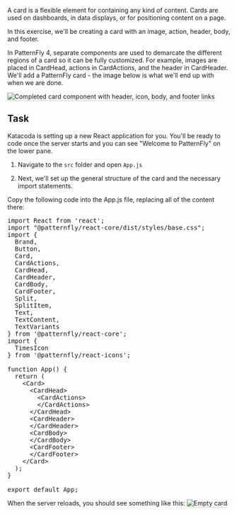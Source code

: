 A card is a flexible element for containing any kind of content. Cards are used on dashboards, in data displays, or for positioning content on a page.

In this exercise, we'll be creating a card with an image, action, header, body, and footer.

In PatternFly 4, separate components are used to demarcate the different regions of a card so it can be fully customized. For example, images are placed in CardHead, actions in CardActions, and the header in CardHeader.  We'll add a PatternFly card  - the image below is what we'll end up with when we are done.

<img src="module-1/assets/final-card.png" alt="Completed card component with header, icon, body, and footer links" style="box-shadow: rgba(3, 3, 3, 0.2) 0px 1.25px 2.5px 0px;" />

## Task
Katacoda is setting up a new React application for you. You'll be ready to code once the server starts and you can see "Welcome to PatternFly" on the lower pane.

1) Navigate to the `src` folder and open `App.js`

2) Next, we'll set up the general structure of the card and the necessary import statements.

Copy the following code into the App.js file, replacing all of the content there:

<pre class="file" data-filename="App.js" data-target="replace">
import React from 'react';
import &quot;@patternfly/react-core/dist/styles/base.css&quot;;
import {
  Brand,
  Button,
  Card,
  CardActions,
  CardHead,
  CardHeader,
  CardBody,
  CardFooter,
  Split,
  SplitItem,
  Text,
  TextContent,
  TextVariants
} from '@patternfly/react-core';
import {
  TimesIcon
} from '@patternfly/react-icons';

function App() {
  return (
    &lt;Card&gt;
      &lt;CardHead&gt;
        &lt;CardActions&gt;
        &lt;/CardActions&gt;
      &lt;/CardHead&gt;
      &lt;CardHeader&gt;
      &lt;/CardHeader&gt;
      &lt;CardBody&gt;
      &lt;/CardBody&gt;
      &lt;CardFooter&gt;
      &lt;/CardFooter&gt;
    &lt;/Card&gt;
  );
}

export default App;
</pre>

When the server reloads, you should see something like this:
<img src="module-1/assets/empty-card.png" alt="Empty card" style="box-shadow: rgba(3, 3, 3, 0.2) 0px 1.25px 2.5px 0px;" />
